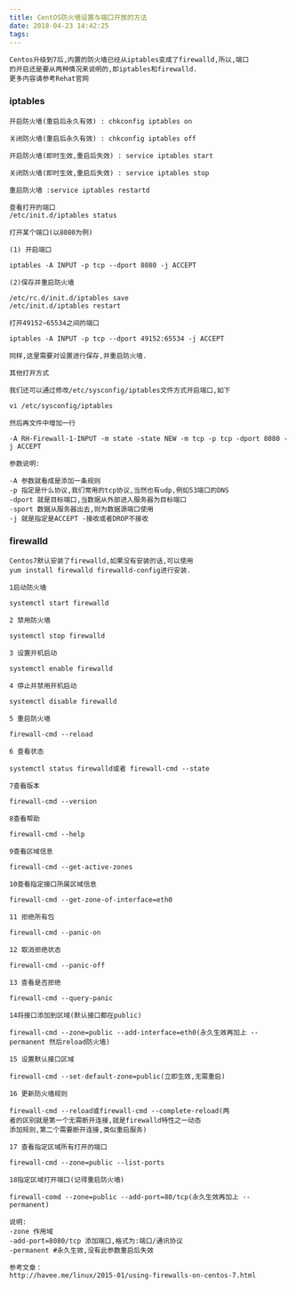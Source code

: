 ```yaml
---
title: CentOS防火墙设置与端口开放的方法
date: 2018-04-23 14:42:25
tags:
---
```


    Centos升级到7后,内置的防火墙已经从iptables变成了firewalld,所以,端口
    的开启还是要从两种情况来说明的,即iptables和firewalld.
    更多内容请参考Rehat官网
    
### iptables
    
    开启防火墙(重启后永久有效) : chkconfig iptables on
    
    关闭防火墙(重启后永久有效) : chkconfig iptables off
    
    开启防火墙(即时生效,重启后失效) : service iptables start
    
    关闭防火墙(即时生效,重启后失效) : service iptables stop
    
    重启防火墙 :service iptables restartd
    
    查看打开的端口
    /etc/init.d/iptables status
    
    打开某个端口(以8080为例)
    
    (1) 开启端口
    
    iptables -A INPUT -p tcp --dport 8080 -j ACCEPT
    
    (2)保存并重启防火墙
    
    /etc/rc.d/init.d/iptables save
    /etc/init.d/iptables restart
    
    打开49152~65534之间的端口
    
    iptables -A INPUT -p tcp --dport 49152:65534 -j ACCEPT
    
    同样,这里需要对设置进行保存,并重启防火墙.
    
    其他打开方式
    
    我们还可以通过修改/etc/sysconfig/iptables文件方式开启端口,如下
    
    vi /etc/sysconfig/iptables
    
    然后再文件中增加一行
    
    -A RH-Firewall-1-INPUT -m state -state NEW -m tcp -p tcp -dport 8080 -j ACCEPT
    
    参数说明:
    
    -A 参数就看成是添加一条规则
    -p 指定是什么协议,我们常用的tcp协议,当然也有udp,例如53端口的DNS
    -dport 就是目标端口,当数据从外部进入服务器为目标端口
    -sport 数据从服务器出去,则为数据源端口使用
    -j 就是指定是ACCEPT -接收或者DROP不接收
    
### firewalld  

    Centos7默认安装了firewalld,如果没有安装的话,可以使用
    yum install firewalld firewalld-config进行安装.
    
    1启动防火墙
    
    systemctl start firewalld
    
    2 禁用防火墙
    
    systemctl stop firewalld
    
    3 设置开机启动
    
    systemctl enable firewalld
    
    4 停止并禁用开机启动
    
    systemctl disable firewalld
    
    5 重启防火墙
    
    firewall-cmd --reload
    
    6 查看状态
    
    systemctl status firewalld或者 firewall-cmd --state
    
    7查看版本
    
    firewall-cmd --version
    
    8查看帮助
    
    firewall-cmd --help
    
    9查看区域信息
    
    firewall-cmd --get-active-zones
    
    10查看指定接口所属区域信息
    
    firewall-cmd --get-zone-of-interface=eth0
    
    11 拒绝所有包
    
    firewall-cmd --panic-on
    
    12 取消拒绝状态
    
    firewall-cmd --panic-off
    
    13 查看是否拒绝
    
    firewall-cmd --query-panic
    
    14将接口添加到区域(默认接口都在public)
    
    firewall-cmd --zone=public --add-interface=eth0(永久生效再加上 --permanent 然后reload防火墙)
    
    15 设置默认接口区域
    
    firewall-cmd --set-default-zone=public(立即生效,无需重启)
    
    16 更新防火墙规则
    
    firewall-cmd --reload或firewall-cmd --complete-reload(两
    者的区别就是第一个无需断开连接,就是firewalld特性之一动态
    添加规则,第二个需要断开连接,类似重启服务)
    
    17 查看指定区域所有打开的端口  
    
    firewall-cmd --zone=public --list-ports
    
    18指定区域打开端口(记得重启防火墙)
    
    firewall-comd --zone=public --add-port=80/tcp(永久生效再加上 --permanent)
    
    说明:
    -zone 作用域
    -add-port=8080/tcp 添加端口,格式为:端口/通讯协议
    -permanent #永久生效,没有此参数重启后失效
    
    参考文章：
    http://havee.me/linux/2015-01/using-firewalls-on-centos-7.html
